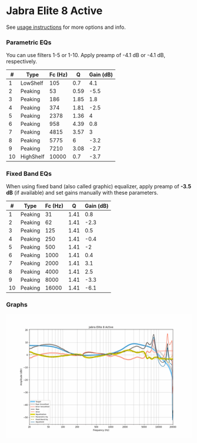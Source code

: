 # Jabra Elite 8 Active
See [usage instructions](https://github.com/jaakkopasanen/AutoEq#usage) for more options and info.

### Parametric EQs
You can use filters 1-5 or 1-10. Apply preamp of -4.1 dB or -4.1 dB, respectively.

|   # | Type      |   Fc (Hz) |    Q |   Gain (dB) |
|-----|-----------|-----------|------|-------------|
|   1 | LowShelf  |       105 | 0.7  |         4.1 |
|   2 | Peaking   |        53 | 0.59 |        -5.5 |
|   3 | Peaking   |       186 | 1.85 |         1.8 |
|   4 | Peaking   |       374 | 1.81 |        -2.5 |
|   5 | Peaking   |      2378 | 1.36 |         4   |
|   6 | Peaking   |       958 | 4.39 |         0.8 |
|   7 | Peaking   |      4815 | 3.57 |         3   |
|   8 | Peaking   |      5775 | 6    |        -3.2 |
|   9 | Peaking   |      7210 | 3.08 |        -2.7 |
|  10 | HighShelf |     10000 | 0.7  |        -3.7 |

### Fixed Band EQs
When using fixed band (also called graphic) equalizer, apply preamp of **-3.5 dB** (if available) and set gains manually with these parameters.

|   # | Type    |   Fc (Hz) |    Q |   Gain (dB) |
|-----|---------|-----------|------|-------------|
|   1 | Peaking |        31 | 1.41 |         0.8 |
|   2 | Peaking |        62 | 1.41 |        -2.3 |
|   3 | Peaking |       125 | 1.41 |         0.5 |
|   4 | Peaking |       250 | 1.41 |        -0.4 |
|   5 | Peaking |       500 | 1.41 |        -2   |
|   6 | Peaking |      1000 | 1.41 |         0.4 |
|   7 | Peaking |      2000 | 1.41 |         3.1 |
|   8 | Peaking |      4000 | 1.41 |         2.5 |
|   9 | Peaking |      8000 | 1.41 |        -3.3 |
|  10 | Peaking |     16000 | 1.41 |        -6.1 |

### Graphs
![](./Jabra%20Elite%208%20Active.png)
